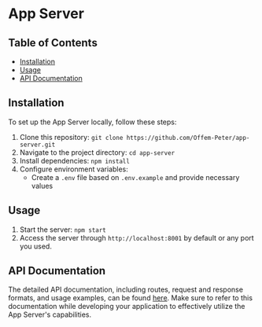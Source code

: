 # App Server


## Table of Contents

- [Installation](#installation)
- [Usage](#usage)
- [API Documentation](#api-documentation)


## Installation

To set up the App Server locally, follow these steps:

1. Clone this repository: `git clone https://github.com/Offem-Peter/app-server.git`
2. Navigate to the project directory: `cd app-server`
3. Install dependencies: `npm install`
4. Configure environment variables:
   - Create a `.env` file based on `.env.example` and provide necessary values


## Usage

1. Start the server: `npm start`
2. Access the server through `http://localhost:8001` by default or any port you used.

## API Documentation

The detailed API documentation, including routes, request and response formats, and usage examples, can be found [here](https://documenter.getpostman.com/view/15426644/UzXKXK2f#intro). Make sure to refer to this documentation while developing your application to effectively utilize the App Server's capabilities.

